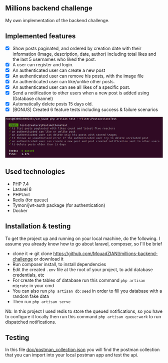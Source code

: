 ## Millions backend challenge
My own implementation of the backend challenge. 

## Implemented features
* [x] Show posts paginated, and ordered by creation date with their information (Image, description, date, author) including
  total likes and the last 5 usernames who liked the post.
* [x] A user can register and login.
* [x] An authenticated user can create a new post
* [x] An authenticated user can remove his posts, with the image file
* [x] An authenticated user can like/unlike other posts.
* [x] An authenticated user can see all likes of a specific post.
* [x] Send a notification to other users when a new post is added using (Database channel)
* [x] Automatically delete posts 15 days old.
* [x] [BONUS] Created 6 feature tests including success & failure scenarios

![](doc/tests.png)

## Used technologies

- PHP 7.4
- Laravel 8
- PHPUnit
- Redis (for queue)
- Tymon/jwt-auth package (for authentication)
- Docker

## Installation & testing

To get the project up and running on your local machine, do the following. I assume you already know how to go about laravel, composer, so I'll be brief

- clone it => git clone https://github.com/MouadZIANI/millions-backend-challenge or download it
- Run composer install, to install dependencies
- Edit the created ``.env`` file at the root of your project, to add database credentials, etc
- For create the tables of database run this command ``php artisan migrate`` in your cmd
- You can also run ``` php artisan db:seed ``` in order to fill you database with a random fake data
- Then run ``` php artisan serve ```

Nb: In this project I used redis to store the queued notifications, so you have to configure it locally then run this command ``php artisan queue:work`` to run dispatched notifications.

## Testing
In this file [doc/postman_collection.json](doc/postman_collection.json) you will find the postman collection that you can import into your local postman app and test the api.






